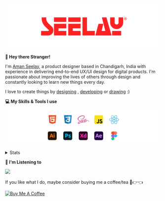 [![banner](./images/seelay.svg)](https://www.seelay.in)

**👋 Hey there Stranger!**

I'm [Aman Seelay](https://www.seelay.in), a product designer based in Chandigarh, India with experience in delivering end-to-end UX/UI design for digital products. I'm passionate about improving the lives of others through design and constantly looking to learn new things every day.

I love to create things by [designing](https://www.seelay.in/#work) , [developing](https://www.seelay.in/#projects) or [drawing](https://art.seelay.in) :)

**💻 My Skills & Tools I use**

[![banner](./images/skills&tools.svg)](https://www.seelay.in/about)

<details>
  <summary>Stats</summary>

---

<!--START_SECTION:waka-->
![Profile Views](http://img.shields.io/badge/Profile%20Views-3-blue)

**🐱 My GitHub Data** 

> 📦 482.5 kB Used in GitHub's Storage 
 > 
> 🏆 573 Contributions in the Year 2023
 > 
> 💼 Opted to Hire
 > 
> 📜 1 Public Repository 
 > 
> 🔑 42 Private Repository 
 > 
**I'm a Night 🦉** 

```text
🌞 Morning                296 commits         ████░░░░░░░░░░░░░░░░░░░░░   17.42 % 
🌆 Daytime                288 commits         ████░░░░░░░░░░░░░░░░░░░░░   16.95 % 
🌃 Evening                494 commits         ███████░░░░░░░░░░░░░░░░░░   29.08 % 
🌙 Night                  621 commits         █████████░░░░░░░░░░░░░░░░   36.55 % 
```
📅 **I'm Most Productive on Sunday** 

```text
Monday                   213 commits         ███░░░░░░░░░░░░░░░░░░░░░░   12.54 % 
Tuesday                  291 commits         ████░░░░░░░░░░░░░░░░░░░░░   17.13 % 
Wednesday                152 commits         ██░░░░░░░░░░░░░░░░░░░░░░░   08.95 % 
Thursday                 262 commits         ████░░░░░░░░░░░░░░░░░░░░░   15.42 % 
Friday                   189 commits         ███░░░░░░░░░░░░░░░░░░░░░░   11.12 % 
Saturday                 268 commits         ████░░░░░░░░░░░░░░░░░░░░░   15.77 % 
Sunday                   324 commits         █████░░░░░░░░░░░░░░░░░░░░   19.07 % 
```


📊 **This Week I Spent My Time On** 

```text
🕑︎ Time Zone: Asia/Kolkata

💬 Programming Languages: 
Other                    11 hrs 16 mins      ███████████████████░░░░░░   74.11 % 
TypeScript               2 hrs 11 mins       ████░░░░░░░░░░░░░░░░░░░░░   14.41 % 
JavaScript               1 hr 22 mins        ██░░░░░░░░░░░░░░░░░░░░░░░   09.02 % 
CSS                      13 mins             ░░░░░░░░░░░░░░░░░░░░░░░░░   01.43 % 
Git Config               5 mins              ░░░░░░░░░░░░░░░░░░░░░░░░░   00.57 % 

🔥 Editors: 
Chrome                   9 hrs 27 mins       ████████████████░░░░░░░░░   62.22 % 
VS Code                  3 hrs 59 mins       ███████░░░░░░░░░░░░░░░░░░   26.23 % 
Edge                     1 hr 45 mins        ███░░░░░░░░░░░░░░░░░░░░░░   11.55 % 

💻 Operating System: 
Windows                  15 hrs 12 mins      █████████████████████████   100.00 % 
```

**I Mostly Code in JavaScript** 

```text
JavaScript               28 repos            ████████████████░░░░░░░░░   63.64 % 
TypeScript               13 repos            ███████░░░░░░░░░░░░░░░░░░   29.55 % 
Java                     3 repos             ██░░░░░░░░░░░░░░░░░░░░░░░   06.82 % 
```




 Last Updated on 10/11/2023 06:38:24 UTC
<!--END_SECTION:waka-->

---

 </details>

**🎵 I'm Listening to**

<object data="https://now-play.vercel.app/api/generate?uid=7a17a86e-d6b7-43b5-8d9c-1d6dae42a779" >

  <img src="https://now-play.vercel.app/api/generate?uid=7a17a86e-d6b7-43b5-8d9c-1d6dae42a779" />

</object>

If you like what I do, maybe consider buying me a coffee/tea 🥺👉👈

<a href="https://www.buymeacoffee.com/seelay" target="_blank"><img src="https://cdn.buymeacoffee.com/buttons/v2/default-red.png" alt="Buy Me A Coffee" width="150" ></a>
